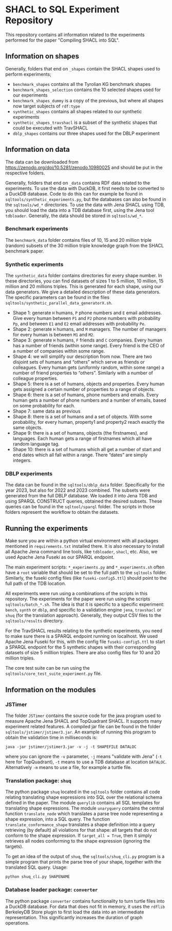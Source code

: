 # SHACL to SQL Experiment Repository

This repository contains all information related to the experiments performed for the paper "Compiling SHACL into SQL".

## Information on shapes
Generally, folders that end on `_shapes` contain the SHACL shapes used to perform experiments;
- `benchmark_shapes` contains all the Tyrolian KG benchmark shapes
- `benchmark_shapes_selection` contains the 10 selected shapes used for our experiments
- `benchmark_shapes_dummy` is a copy of the previous, but where all shapes now target subjects of `rdf:type`
- `synthetic_shapes` contains all shapes related to our synthetic experiments
- `synthetic_shapes_travshacl` is a subset of the synthetic shapes that could be executed with TravSHACL
- `dblp_shapes` contains our three shapes used for the DBLP experiment

## Information on data
The data can be downloaded from https://zenodo.org/doi/10.5281/zenodo.10980025 and should be put in the respective folders.

Generally, folders that end on `_data` contains RDF data related to the experiments. To use the data with DuckDB, it first needs to be converted to a DuckDB database. Code to do this can for example be found in `sqltools/synthetic_experiments.py`, but the databases can also be found in the `sqltools/wd_*` directories.
To use the data with Jena SHACL using TDB, you should load the data into a TDB database first, using the Jena tool `tdbloader`. Generally, the data should be stored in `sqltools/wd_*`.

### Benchmark experiments
The `benchmark_data` folder contains files of 10, 15 and 20 million triple (random) subsets of the 30 million triple knowledge graph from the SHACL benchmark paper.

### Synthetic experiments
The `synthetic_data` folder contains directories for every shape number. In these directories, you can find datasets of sizes 1 to 5 million, 10 million, 15 million and 20 millions triples. This is generated for each shape, using our data generators. We give a detailed description of these data generators. The specific parameters can be found in the files `sqltools/synthetic_parallel_data_generatorX.sh`.
- Shape 1: generate `H` humans, `P` phone numbers and `E` email addresses. Give every human between `P1` and `P2` phone numbers with probability `Pp`, and between `E1` and `E2` email addresses with probability `Pe`.
- Shape 2: generate `H` humans, and `M` managers. The number of managers for every human is between `M1` and `M2`.
- Shape 3: generate `H` humans, `F` friends and `C` companies. Every human has a number of friends (within some range). Every friend is the CEO of a number of companies within some range. 
- Shape 4: we will simplify our description from now. There are two disjoint sets of humans and “others” which serve as friends or colleagues. Every human gets (uniformly random, within some range) a number of friend properties to “others”. Similarly with a number of colleague properties.
- Shape 5: there is a set of humans, objects and properties. Every human gets assigned a certain number of properties to a range of objects.
- Shape 6: there is a set of humans, phone numbers and emails. Every human gets a number of phone numbers and a number of emails, based on some probability
for each.
- Shape 7: same data as previous
- Shape 8: there is a set of humans and a set of objects. With some probability, for every human, property1 and property2 reach exactly the same objects.
- Shape 9: there is a set of humans, objects (the firstnames), and languages. Each human gets a range of firstnames which all have random language tag.
- Shape 10: there is a set of humans which all get a number of start and end dates which all fall within a range. There “dates” are simply integers.

### DBLP experiments
The data can be found in the `sqltools/dblp_data` folder. Specifically for the year 2023, but also for 2022 and 2023 combined. The subsets were generated from the full DBLP database. We loaded it into Jena TDB and using SPARQL CONSTRUCT queries, obtained the desired subsets. These queries can be found in the `sqltool/sparql` folder. The scripts in those folders represent the workflow to obtain the datasets.

## Running the experiments
Make sure you are within a python virtual environment with all packages mentioned in `requirements.txt` installed there. It is also necessary to install all Apache Jena command line tools, like `tdbloader`, `shacl`, etc. Also, we used Apache Jena Fuseki as our SPARQL endpoint.

The main experiment scripts: `*_experiments.py` and `*_experiments.sh` often have a `root` variable that should be set to the full path to the `sqltools` folder. Similarly, the fuseki config files (like `fuseki-config5.ttl`) should point to the full path of the TDB location.

All experiments were run using a combinations of the scripts in this repository. The experiments for the paper were run using the scripts `sqltools/batch_*.sh`. The idea is that it is specific to a specific experiment: `bench`, `synth` or `dblp`, and specific to a validation engine `jena`, `travshacl` or `shuq` (for the translation approach). Generally, they output CSV files to the `sqltools/results` directory.

For the TravSHACL results relating to the synthetic experiments, you need to make sure there is a SPARQL endpoint running on localhost. We used Apache Jena Fuseki for this, with the config file `fuseki-config5.ttl` to start a SPARQL endpoint for the 5 synthetic shapes with their corresponding datasets of size 5 milllion triples. There are also config files for 10 and 20 million triples.

The core test suite can be run using the `sqltools/core_test_suite_experiment.py` file. 

## Information on the modules

### JSTimer
The folder `JSTimer` contains the source code for the java program used to measure Apache Jena SHACL and TopQuadrant SHACL. It supports many experiment related features. A compiled jar file can be found in the folder `sqltools/jstimer/jstimer3.jar`. An example of running this program to obtain the validation time in milliseconds is:
    
    java -jar jstimer/jstimer3.jar -v -j -t SHAPEFILE DATALOC

where you can ignore the `-v` parameter, `-j` means "validate with Jena" (`-t` here for TopQuadrant), `-t` means to use a TDB database at location `DATALOC`. Alternatively `-m` means to use a file, for example a turtle file.

### Translation package: `shuq`
The python package `shuq` located in the `sqltools` folder contains all code relating translating shape expressions into SQL over the relational schema defined in the paper. The module `querylib` contains all SQL templates for translating shape expressions. The module `unaryquery` contains the central function `translate_node` which translates a parse tree node representing a shape expression, into a SQL query. The function `translate_conformance_shape` translates a shape definition into a query retrieving (by default) all violations for that shape: all targets that do not conform to the shape expression. If `target_all = True`, then it simply retrieves all nodes conforming to the shape expression (ignoring the targets). 

To get an idea of the output of `shuq`, the `sqltools/shuq_cli.py` program is a simple program that prints the parse tree of your shape, together with the translated SQL query. Usage:

    python shuq_cli.py SHAPENAME

### Database loader package: `converter`
The python package `converter` contains functionality to turn turtle files into a DuckDB database. For data that does not fit in memory, it uses the `rdflib` BerkeleyDB Store plugin to first load the data into an intermediate representation. This significantly increases the duration of graph operations. 
